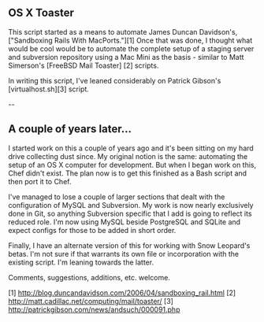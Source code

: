 
## OS X Toaster

This script started as a means to automate James Duncan Davidson's,
["Sandboxing Rails With MacPorts."][1] Once that was done, I thought what would
be cool would be to automate the complete setup of a staging server and
subversion repository using a Mac Mini as the basis - similar to Matt
Simerson's [FreeBSD Mail Toaster] [2] scripts.

In writing this script, I've leaned considerably on Patrick Gibson's
[virtualhost.sh][3] script.

--

## A couple of years later...

I started work on this a couple of years ago and it's been sitting on my hard
drive collecting dust since. My original notion is the same: automating the
setup of an OS X computer for development. But when I began work on this, Chef
didn't exist. The plan now is to get this finished as a Bash script and then
port it to Chef.

I've managed to lose a couple of larger sections that dealt with the
configuration of MySQL and Subversion. My work is now nearly exclusively done
in Git, so anything Subversion specific that I add is going to reflect its
reduced role. I'm now using MySQL beside PostgreSQL and SQLite and expect
configs for those to be added in short order.

Finally, I have an alternate version of this for working with Snow Leopard's
betas. I'm not sure if that warrants its own file or incorporation with the
existing script. I'm leaning towards the latter.

Comments, suggestions, additions, etc. welcome.



[1] http://blog.duncandavidson.com/2006/04/sandboxing_rail.html
[2] http://matt.cadillac.net/computing/mail/toaster/
[3] http://patrickgibson.com/news/andsuch/000091.php